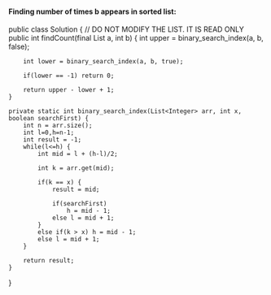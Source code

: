 #### Finding number of times b appears in sorted list:
public class Solution {
    // DO NOT MODIFY THE LIST. IT IS READ ONLY
    public int findCount(final List<Integer> a, int b) {
        int upper = binary_search_index(a, b, false);

        int lower = binary_search_index(a, b, true);
        
        if(lower == -1) return 0;
        
        return upper - lower + 1;
    }
    
    private static int binary_search_index(List<Integer> arr, int x, boolean searchFirst) {
        int n = arr.size();
        int l=0,h=n-1;
        int result = -1;
        while(l<=h) {
            int mid = l + (h-l)/2;

            int k = arr.get(mid);

            if(k == x) {
                result = mid;

                if(searchFirst)
                    h = mid - 1;
                else l = mid + 1;
            }
            else if(k > x) h = mid - 1;
            else l = mid + 1;
        }

        return result;
    }
}

